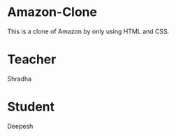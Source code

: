 # Amazon-Clone
This is a clone of Amazon by only using HTML and CSS.

# Teacher
Shradha

# Student 
Deepesh
